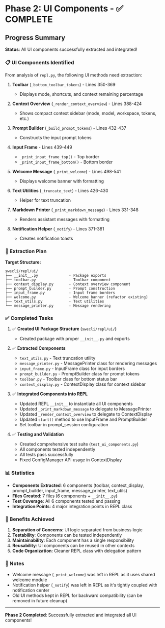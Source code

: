 # Phase 2: UI Components - ✅ COMPLETE

## Progress Summary

**Status**: All UI components successfully extracted and integrated!

### 📋 UI Components Identified

From analysis of `repl.py`, the following UI methods need extraction:

1. **Toolbar** (`_bottom_toolbar_tokens`) - Lines 350-369
   - Displays mode, shortcuts, and context remaining percentage

2. **Context Overview** (`_render_context_overview`) - Lines 388-424
   - Shows compact context sidebar (mode, model, workspace, tokens, etc.)

3. **Prompt Builder** (`_build_prompt_tokens`) - Lines 432-437
   - Constructs the input prompt tokens

4. **Input Frame** - Lines 439-449
   - `_print_input_frame_top()` - Top border
   - `_print_input_frame_bottom()` - Bottom border

5. **Welcome Message** (`_print_welcome`) - Lines 498-541
   - Displays welcome banner with formatting

6. **Text Utilities** (`_truncate_text`) - Lines 426-430
   - Helper for text truncation

7. **Markdown Printer** (`_print_markdown_message`) - Lines 331-348
   - Renders assistant messages with formatting

8. **Notification Helper** (`_notify`) - Lines 371-381
   - Creates notification toasts

### 🎯 Extraction Plan

**Target Structure:**
```
swecli/repl/ui/
├── __init__.py              - Package exports
├── toolbar.py               - Toolbar component
├── context_display.py       - Context overview component
├── prompt_builder.py        - Prompt construction
├── input_frame.py           - Input frame borders
├── welcome.py               - Welcome banner (refactor existing)
├── text_utils.py            - Text utilities
└── message_printer.py       - Message rendering
```

### ✅ Completed Tasks

1. ✅ **Created UI Package Structure** (`swecli/repl/ui/`)
   - Created package with proper `__init__.py` and exports

2. ✅ **Extracted Components**
   - `text_utils.py` - Text truncation utility
   - `message_printer.py` - MessagePrinter class for rendering messages
   - `input_frame.py` - InputFrame class for input borders
   - `prompt_builder.py` - PromptBuilder class for prompt tokens
   - `toolbar.py` - Toolbar class for bottom status bar
   - `context_display.py` - ContextDisplay class for context sidebar

3. ✅ **Integrated Components into REPL**
   - Updated REPL `__init__` to instantiate all UI components
   - Updated `_print_markdown_message` to delegate to MessagePrinter
   - Updated `_render_context_overview` to delegate to ContextDisplay
   - Updated `start()` method to use InputFrame and PromptBuilder
   - Set toolbar in prompt_session configuration

4. ✅ **Testing and Validation**
   - Created comprehensive test suite (`test_ui_components.py`)
   - All components tested independently
   - All tests pass successfully
   - Fixed ConfigManager API usage in ContextDisplay

### 📊 Statistics

- **Components Extracted**: 6 components (toolbar, context_display, prompt_builder, input_frame, message_printer, text_utils)
- **Files Created**: 7 files (6 components + `__init__.py`)
- **Test Coverage**: All 6 components tested and passing
- **Integration Points**: 4 major integration points in REPL class

### 🎯 Benefits Achieved

1. **Separation of Concerns**: UI logic separated from business logic
2. **Testability**: Components can be tested independently
3. **Maintainability**: Each component has a single responsibility
4. **Reusability**: UI components can be reused in other contexts
5. **Code Organization**: Cleaner REPL class with delegation pattern

### 📝 Notes

- Welcome message (`_print_welcome`) was left in REPL as it uses shared welcome module
- Notification helper (`_notify`) was left in REPL as it's tightly coupled with notification center
- Old UI methods kept in REPL for backward compatibility (can be removed in future cleanup)

---

**Phase 2 Completed**: Successfully extracted and integrated all UI components!
